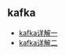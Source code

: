 ## kafka
- [kafka详解一](/docs/big-data/kafka/kafka详解一.md)
- [kafka详解二](/docs/big-data/kafka/kafka详解二.md)

